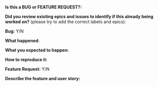 <!-- This form is for bug reports and feature requests ONLY! 
-->

**Is this a BUG or FEATURE REQUEST?:**

**Did you review existing epics and issues to identify if this already being worked on?** (please try to add the correct labels and epics):

**Bug:**
Y/N

**What happened**:

**What you expected to happen:**

**How to reproduce it:**

**Feature Request:**
Y/N

**Describe the feature and user story:**
